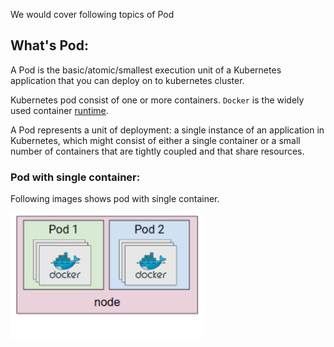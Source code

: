 We would cover following topics of Pod


## What's Pod:

A Pod is the basic/atomic/smallest execution unit of a Kubernetes application that you can deploy on to kubernetes cluster.

Kubernetes pod consist of one or more containers.  `Docker` is the widely used container [runtime](https://kubernetes.io/docs/setup/production-environment/container-runtimes/).

A Pod represents a unit of deployment: a single instance of an application in Kubernetes, which might consist of either a single container or a small number of containers that are tightly coupled and that share resources.

### Pod with single container:

Following images shows pod with single container.

![pod-single.jpeg](../../images/pod-single.jpeg)
